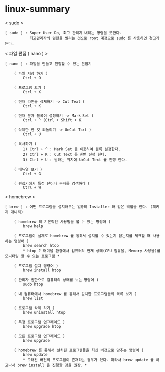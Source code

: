 # linux-summary

< sudo >
    
    [ sudo ] : Super User Do, 최고 관리자 내리는 명령을 뜻한다.
               최고관리자의 권한을 빌리는 것으로 root 계정으로 sudo 를 사용하면 경고가 뜬다.
               
               
<  파일 편집 ( nano ) >
    
    [ nano ] : 파일을 만들고 편집할 수 있는 편집기
        
        ( 파일 저장 하기 )
            Ctrl + O
        
        ( 프로그램 끄기 )
            Ctrl + X
        
        ( 현재 라인을 삭제하기 -> Cut Text )
            Ctrl + K
        
        ( 현재 문자 블록이 설정하기 -> Mark Set )
            Ctrl + ^ (Ctrl + Shift + 6) 
        
        ( 삭제한 한 것 되돌리기 -> UnCut Text )
            Ctrl + U 
        
        ( 복사하기 )
            1) Ctrl + ^ : Mark Set 을 이용하여 블록 설정한다.
            2) Ctrl + K : Cut Text 를 한번 진행 한다.
            3) Ctrl + U : 원하는 위치에 UnCut Text 를 진행 한다.
            
        ( 메뉴얼 보기 )
            Ctrl + G
            
        ( 편집기에서 특정 단어나 문자를 검색하기 )
            Ctrl + W
            
< homebrew >
    
    [ brew ] : 어떤 프로그램을 설치해주는 일종의 Installer 와 같은 역할을 한다. (패키지 매니저)
    
        ( homebrew 의 기본적인 사용법을 볼 수 있는 명령어 )
            brew help
            
        ( 프로그램이 실제로 homebrew 를 통해서 설치할 수 있는지 없는지를 체크할 때 사용하는 명령어 )
            brew search htop
            * htop ? 터미널 환경에서 컴퓨터의 현재 상태(CPU 점유울, Memory 사용율)를 모니터링 할 수 있는 프로그램 *
            
        ( 프로그램 설치 명령어 )
            brew install htop
            
        ( 관리자 권한으로 컴퓨터의 상태를 보는 명령어 )
            sudo htop
            
        ( 내 컴퓨터에서 homebrew 를 통해서 설치한 프로그램들의 목록 보기 )
            brew list
            
        ( 프로그램 삭제 하기 )
            brew uninstall htop
            
        ( 특정 프로그램 업그레이드 )
            brew upgrade htop
            
        ( 모든 프로그램 업그레이드 )
            brew upgrade
            
        ( homebrew 를 통해서 설치된 프로그램들을 최신 버전으로 맞추는 명령어 )
            brew update
            * 오래된 버전의 프로그램이 존재하는 경우가 있다. 따라서 brew update 를 하고나서 brew install 을 진행할 것을 권장. * 
            
    
    
